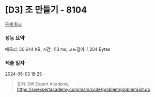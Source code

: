 # [D3] 조 만들기 - 8104 

[문제 링크](https://swexpertacademy.com/main/code/problem/problemDetail.do?contestProbId=AWwXCn2KQjEDFATu) 

### 성능 요약

메모리: 30,644 KB, 시간: 113 ms, 코드길이: 1,204 Bytes

### 제출 일자

2024-05-03 18:25



> 출처: SW Expert Academy, https://swexpertacademy.com/main/code/problem/problemList.do
